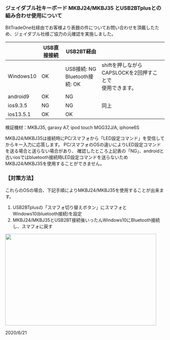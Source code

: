### ジェイダブル社キーボード MKBJ24/MKBJ35 とUSB2BTplusとの組み合わせ使用について

BitTradeOne社経由でお客様より表題の件についてお問い合わせを頂戴したため、ジェイダブル社様ご協力の元確認を実施しました。  

||USB直接接続|USB2BT経由||
|---|---|---|---|
|Windows10|OK|USB接続: NG<br />Bluetooth接続: OK|shiftを押しながらCAPSLOCKを2回押すことで<br />使用できます。|
|android9|OK|NG||
|ios9.3.5|NG|NG|同上|
|ios13.5.1|OK|OK||

検証機材：MKBJ35, garaxy A7, ipod touch MGG32J/A, iphone6S  

MKBJ24/MKBJ35は接続時にPC/スマフォから「LED設定コマンド」を受信してからキー入力に応答します。
PC/スマフォのOSの違いによりLED設定コマンドを送る場合と送らない場合があり、
確認したところ上記表の「NG」、androidと古いiosではbluetooth接続時LED設定コマンドを送らないためMKBJ24/MKBJ35を使用することができません。  

### 【対策方法】

これらのOSの場合、下記手順によりMKBJ24/MKBJ35を使用することが出来ます。  
1. USB2BTplusの「スマフォ切り替えボタン」にスマフォとWindows10(bluetooth接続)を設定  
2. MKBJ24/MKBJ35とUSB2BT接続後いったんWindows10にBluetooth接続し、スマフォに戻す  
<img src="http://sohta02.web.fc2.com/images/image84.jpg" width="477" height="289" border="0" />  

2020/6/21
